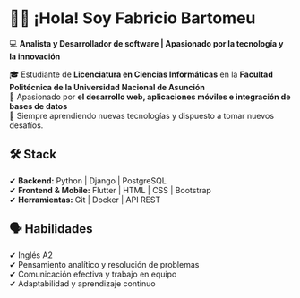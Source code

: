 # 👋🏻 ¡Hola! Soy Fabricio Bartomeu

💻 **Analista y Desarrollador de software | Apasionado por la tecnología y la innovación**  

🎓 Estudiante de **Licenciatura en Ciencias Informáticas** en la **Facultad Politécnica de la Universidad Nacional de Asunción**  
🚀 Apasionado por **el desarrollo web, aplicaciones móviles e integración de bases de datos**  
🌱 Siempre aprendiendo nuevas tecnologías y dispuesto a tomar nuevos desafíos.  

## 🛠️ Stack  
✔ **Backend:** Python | Django | PostgreSQL  
✔ **Frontend & Mobile:** Flutter | HTML | CSS | Bootstrap  
✔ **Herramientas:** Git | Docker | API REST  

## 🗣️ Habilidades  
✔ Inglés A2  
✔ Pensamiento analítico y resolución de problemas  
✔ Comunicación efectiva y trabajo en equipo  
✔ Adaptabilidad y aprendizaje continuo   



<!--
**fabribarttt/fabribarttt** is a ✨ _special_ ✨ repository because its `README.md` (this file) appears on your GitHub profile.

Here are some ideas to get you started:

- 🔭 I’m currently working on ...
- 🌱 I’m currently learning ...
- 👯 I’m looking to collaborate on ...
- 🤔 I’m looking for help with ...
- 💬 Ask me about ...
- 📫 How to reach me: ...
- 😄 Pronouns: ...
- ⚡ Fun fact: ...
-->
